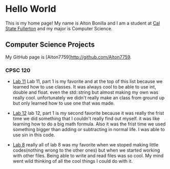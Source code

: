 # Hello World
This is my home page! My name is Alton Bonilla and I am a student at [Cal State Fullerton](http://www.fullerton.edu/) and my major is Computer Science.

## Computer Science Projects
My GitHub page is [Alton7759]http://github.com/Alton7759.

### CPSC 120

* [Lab 11](https://github.com/cpsc-pilot-fall-2022/cpsc-120-lab-11-aaron-and-wilfredo)
Lab 11, part 1 is my favorite and at the top of this list because we learned how to use classes. It was always cool to be able to use int, double and float. even the std::string but almost making my own was really cool. unfortunately we didn't really make an class from ground up but only learned how to use one that was made.

* [Lab 12](https://github.com/cpsc-pilot-fall-2022/cpsc-120-lab-12-alton)
lab 12, part 1 is my second favorite because it was really the frist time we did something that I couldn't really find out myself. it was like learning how to do a big math formula. Also it was the frist time we used something bigger than adding or subtracting in normal life. I was able to use sin in this code.

* [Lab 8](https://github.com/cpsc-pilot-fall-2022/cpsc-120-lab-08-alton-and-jones-and-naranjo)
really all of lab 8 was my favorite when we stoped making little codes(nothing wrong to the other ones) but when we started working with other files. Being able to write and read files was so cool. My mind went wild thinking of all the cool things I could do with it.